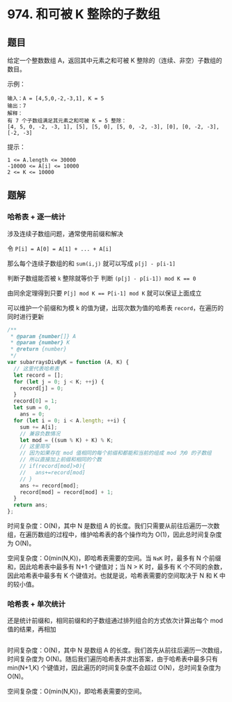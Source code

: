 # 974. 和可被 K 整除的子数组

## 题目

给定一个整数数组 A，返回其中元素之和可被 K 整除的（连续、非空）子数组的数目。

示例：

```auto
输入：A = [4,5,0,-2,-3,1], K = 5
输出：7
解释：
有 7 个子数组满足其元素之和可被 K = 5 整除：
[4, 5, 0, -2, -3, 1], [5], [5, 0], [5, 0, -2, -3], [0], [0, -2, -3], [-2, -3]
```

提示：

```auto
1 <= A.length <= 30000
-10000 <= A[i] <= 10000
2 <= K <= 10000
```

## 题解

### 哈希表 + 逐一统计

涉及连续子数组问题，通常使用前缀和解决

令 `P[i] = A[0] = A[1] + ... + A[i]`

那么每个连续子数组的和 `sum(i,j)` 就可以写成 `p[j] - p[i-1]`

判断子数组能否被 `k` 整除就等价于 判断 `(p[j] - p[i-1]) mod K == 0`

由同余定理得到只要 `P[j] mod K == P[i-1] mod K` 就可以保证上面成立

可以维护一个前缀和为模 k 的值为键，出现次数为值的哈希表 `record`，在遍历的同时进行更新

```JavaScript
/**
 * @param {number[]} A
 * @param {number} K
 * @return {number}
 */
var subarraysDivByK = function (A, K) {
  // 这里代表哈希表
  let record = [];
  for (let j = 0; j < K; ++j) {
    record[j] = 0;
  }
  record[0] = 1;
  let sum = 0,
    ans = 0;
  for (let i = 0; i < A.length; ++i) {
    sum += A[i];
    // 兼容负数情况
    let mod = ((sum % K) + K) % K;
    // 这里简写
    // 因为如果存在 mod 值相同的每个前缀和都能和当前的组成 mod 为0 的子数组
    // 所以直接加上前缀和相同的个数
    // if(record[mod]>0){
    //   ans+=record[mod]
    // }
    ans += record[mod];
    record[mod] = record[mod] + 1;
  }
  return ans;
};

```

时间复杂度：O(N)，其中 N 是数组 A 的长度。我们只需要从前往后遍历一次数组，在遍历数组的过程中，维护哈希表的各个操作均为 O(1)，因此总时间复杂度为 O(N)。

空间复杂度：O(min(N,K))，即哈希表需要的空间。当 `N≤K` 时，最多有 N 个前缀和，因此哈希表中最多有 N+1 个键值对；当 N > K 时，最多有 K 个不同的余数，因此哈希表中最多有 K 个键值对。也就是说，哈希表需要的空间取决于 N 和 K 中的较小值。

### 哈希表 + 单次统计

还是统计前缀和，相同前缀和的子数组通过排列组合的方式依次计算出每个 mod 值的结果，再相加

```JavaScript

```

时间复杂度：O(N)，其中 N 是数组 A 的长度。我们首先从前往后遍历一次数组，时间复杂度为 O(N)。随后我们遍历哈希表并求出答案，由于哈希表中最多只有 min(N+1,K) 个键值对，因此遍历的时间复杂度不会超过 O(N)，总时间复杂度为 O(N)。

空间复杂度：O(min(N,K))，即哈希表需要的空间。
